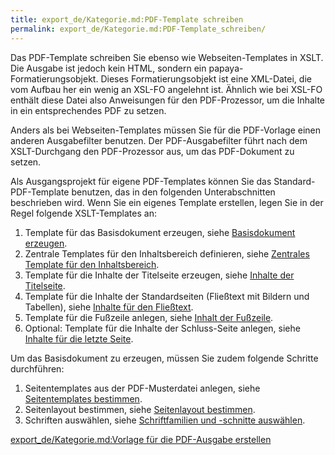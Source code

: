 ```yaml
---
title: export_de/Kategorie.md:PDF-Template schreiben
permalink: export_de/Kategorie.md:PDF-Template_schreiben/
---
```


Das PDF-Template schreiben Sie ebenso wie Webseiten-Templates in XSLT. Die Ausgabe ist jedoch kein HTML, sondern ein papaya-Formatierungsobjekt. Dieses Formatierungsobjekt ist eine XML-Datei, die vom Aufbau her ein wenig an XSL-FO angelehnt ist. Ähnlich wie bei XSL-FO enthält diese Datei also Anweisungen für den PDF-Prozessor, um die Inhalte in ein entsprechendes PDF zu setzen.

Anders als bei Webseiten-Templates müssen Sie für die PDF-Vorlage einen anderen Ausgabefilter benutzen. Der PDF-Ausgabefilter führt nach dem XSLT-Durchgang den PDF-Prozessor aus, um das PDF-Dokument zu setzen.

Als Ausgangsprojekt für eigene PDF-Templates können Sie das Standard-PDF-Template benutzen, das in den folgenden Unterabschnitten beschrieben wird. Wenn Sie ein eigenes Template erstellen, legen Sie in der Regel folgende XSLT-Templates an:

1.  Template für das Basisdokument erzeugen, siehe [Basisdokument erzeugen](/Basisdokument_erzeugen ).
2.  Zentrale Templates für den Inhaltsbereich definieren, siehe [Zentrales Template für den Inhaltsbereich](/Zentrales_Template_für_den_Inhaltsbereich ).
3.  Template für die Inhalte der Titelseite erzeugen, siehe [Inhalte der Titelseite](/Inhalte_der_Titelseite ).
4.  Template für die Inhalte der Standardseiten (Fließtext mit Bildern und Tabellen), siehe [Inhalte für den Fließtext](/Inhalte_für_den_Fließtext ).
5.  Template für die Fußzeile anlegen, siehe [Inhalt der Fußzeile](/Inhalt_der_Fußzeile ).
6.  Optional: Template für die Inhalte der Schluss-Seite anlegen, siehe [Inhalte für die letzte Seite](/Inhalte_für_die_letzte_Seite ).

Um das Basisdokument zu erzeugen, müssen Sie zudem folgende Schritte durchführen:

1.  Seitentemplates aus der PDF-Musterdatei anlegen, siehe [Seitentemplates bestimmen](/Seitentemplates_bestimmen ).
2.  Seitenlayout bestimmen, siehe [Seitenlayout bestimmen](/Seitenlayout_bestimmen ).
3.  Schriften auswählen, siehe [Schriftfamilien und -schnitte auswählen](/Schriftfamilien_und_-schnitte_auswählen ).

[export_de/Kategorie.md:Vorlage für die PDF-Ausgabe erstellen](export_de/Kategorie.md:Vorlage_für_die_PDF-Ausgabe_erstellen )
